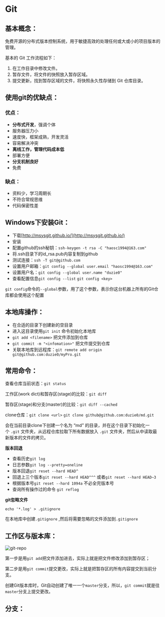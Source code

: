 # Git

## 基本概念：

免费开源的分布式版本控制系统，用于敏捷高效的处理任何或大或小的项目版本的管理。

基本的 Git 工作流程如下：

1. 在工作目录中修改文件。
2. 暂存文件，将文件的快照放入暂存区域。
3. 提交更新，找到暂存区域的文件，将快照永久性存储到 Git 仓库目录。

## 使用git的优缺点：

### 优点：

- **分布式开发**，强调个体
- 服务器压力小
- 速度快，框架成熟，开发灵活
- 容易解决冲突
- **离线工作，管理代码成本低**
- 部署方便
- **分支机制良好**
- 免费

### 缺点：

- 资料少，学习周期长
- 不符合常规思维
- 代码保密性差

## Windows下安装Git：

- 下载[http://msysgit.github.io/](http://msysgit.github.io/)
- 安装
- 配置github的ssh秘钥：`ssh-keygen -t rsa -C "haosc1994@163.com"`
- 将.ssh目录下的id_rsa.pub内容复制到github
- 测试连接：`ssh -T git@github.com`
- 设置用户邮箱：`git config --global user.email "haosc1994@163.com"`
- 设置用户名：`git config --global user.name "duzie0"`
- 查看配置信息`git config --list` `git config <key>`


`git config`命令的`--global`参数，用了这个参数，表示你这台机器上所有的Git仓库都会使用这个配置

## 本地库操作：

- 在合适的目录下创建新的空目录
- 进入这目录使用`git init` 命令初始化本地库
- `git add <filename>` 把文件添加到仓库
- `git commit -m "<infomation>"` 把文件提交到仓库
- 关联本地库到远程库：`git remote add origin git@github.com:duzie0/myPro.git`

## 常用命令：

查看仓库当前状态：`git status`

工作区(work dict)和暂存区(stage)的比较：`git diff` 

暂存区(stage)和分支(master)的比较：`git diff --cached`

clone仓库：`git clone <url>` `git clone github@github.com:duzie0/md.git` 

会在当前目录clone下创建一个名为 “md” 的目录，并在这个目录下初始化一个 `.git` 文件夹，从远程仓库拉取下所有数据放入 `.git` 文件夹，然后从中读取最新版本的文件的拷贝。

**版本回退**

- 查看历史`git log`
- 日志参数`git log --pretty=oneline`
- 版本回退`git reset --hard HEAD^`
- 回退上三个版本`git reset --hard HEAD^^^` 或者`git reset --hard HEAD~3`
- 根据版本号`git reset --hard 1094a` 不必全完版本号
- 查询所有操作过的命令 `git reflog`

**git忽略文件**

`echo '*.log' > .gitignore` 

在本地库中创建`.gitignore` ,然后将需要忽略的文件添加到`.gitignore`

## 工作区与版本库：

![git-repo](https://cdn.liaoxuefeng.com/cdn/files/attachments/001384907702917346729e9afbf4127b6dfbae9207af016000/0)

第一步是用`git add`把文件添加进去，实际上就是把文件修改添加到暂存区；

第二步是用`git commit`提交更改，实际上就是把暂存区的所有内容提交到当前分支。

创建Git版本库时，Git自动创建了唯一一个`master`分支，所以，`git commit`就是往`master`分支上提交更改。

## 分支：

